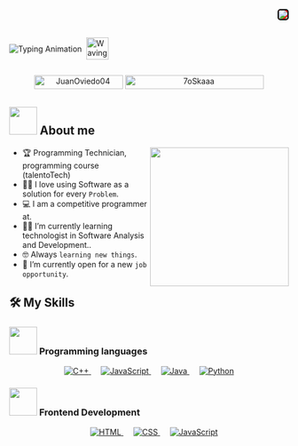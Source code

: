 <!-- Redes sociales alineadas a la derecha -->
<div align="right">
  <a href="https://github.com/JuanOviedo04" target="_blank" style="text-decoration: none;">
    <img 
      src="https://visitor-badge.laobi.icu/badge?page_id=JuanOviedo04.JuanOviedo04&left_color=gray&right_color=blue&left_text=Coders%20visitors"
      style="background-color: red; border: 2px solid black; border-radius: 5px;">
  </a>


</div>

<br>

<!-- Contenedor del texto animado y gif -->
<div style="display: flex; align-items: center; gap: 8px;">
  <img 
    src="https://readme-typing-svg.herokuapp.com/?font=Roboto&weight=900&size=40&vCenter=true&width=500&height=70&duration=4000&color=FF0000&lines=Hello+everyone!;+I'm+Juan+Oviedo!" 
    alt="Typing Animation" />
  
  <!-- GIF de manito al lado del saludo -->
  <img 
    id="waving-hand" 
    src="https://media.giphy.com/media/hvRJCLFzcasrR4ia7z/giphy.gif" 
    alt="Waving Hand" 
    width="40" 
    height="40" 
    style="display: inline;" />
</div>


<p align="center"> 
	<img src="https://komarev.com/ghpvc/?username=JuanOviedo04&label=Profile%20views&color=0047AB&style=plastic?" alt="JuanOviedo04" height=25px, width=160px/> 
	<!---
		<a href = "https://commits.top/egypt.html" target="_blank">
			<img src="https://aktive.tk/egypt/JuanOviedo04?color=red" alt="Most Active Users" target="_blank" height=25px, width=250px/> 
		</a>
	-->
	<a href = "https://commits.top/egypt.html" target="_blank">
		<img src="https://enfsgag3ayy6w9q.m.pipedream.net/&style=plastic" alt="7oSkaaa" target="_blank" height=25px, width=250px/> 
	</a>

</p>


## <picture><img src = "https://github.com/7oSkaaa/7oSkaaa/blob/main/Images/about_me.gif?raw=true" width = 50px></picture> About me

<picture> <img align="right" src="https://github.com/7oSkaaa/7oSkaaa/blob/main/Images/Right_Side.gif?raw=true" width = 250px></picture>



- :trophy: Programming Technician, programming course (talentoTech)
- :technologist: I love using Software as a solution for every `Problem`.
- :computer: I am a competitive programmer at.
- :student: I’m currently learning technologist in Software Analysis and Development..
- :nerd_face: Always `learning new things`.
- :thinking: I’m currently open for a new `job opportunity`.




## 🛠️ My Skills

### <picture> <img src = "https://github.com/7oSkaaa/7oSkaaa/blob/main/Images/Programming_Languages.gif?raw=true" width = 50px>  </picture> Programming languages

<p align="center"> 
  <a href="https://www.w3schools.com/cpp/" target="_blank"> 
    <img alt="C++" src="https://img.shields.io/badge/C++%20-%2300599C.svg?style=plastic&logo=c%2B%2B&logoColor=white">
  </a> 
  &emsp;
  <a href="https://developer.mozilla.org/en-US/docs/Web/JavaScript" target="_blank"> 
     <img alt="JavaScript" src="https://img.shields.io/badge/JavaScript%20-%23F7DF1E.svg?style=plastic&logo=javascript&logoColor=black">
   </a>
  &emsp;
  <a href="https://www.java.com" target="_blank"> 
    <img alt="Java" src="https://img.shields.io/badge/Java-%23007396.svg?style=plastic&logo=java&logoColor=white">
  </a>
  &emsp;
   <a href="https://www.python.org" target="_blank">
    <img alt="Python" src="https://img.shields.io/badge/Python%20-%2314354C.svg?style=plastic&logo=python&logoColor=white">
  </a>
</p>

### <picture> <img src = "https://github.com/7oSkaaa/7oSkaaa/blob/main/Images/Front_End.gif?raw=true" width = 50px>  </picture> Frontend Development
<p align="center"> 
  &emsp; 
  <a href="https://www.w3.org/html/" target="_blank"> 
   <img alt="HTML" src="https://img.shields.io/badge/HTML5%20-%23E34F26.svg?style=plastic&logo=html5&logoColor=white">
  </a>   
  &emsp;
  <a href="https://www.w3schools.com/css/" target="_blank">
    <img alt="CSS" src="https://img.shields.io/badge/CSS%20-%231572B6.svg?style=plastic&logo=css3&logoColor=white">
  </a> 
  &emsp;
  <a href="https://developer.mozilla.org/en-US/docs/Web/JavaScript" target="_blank"> 
     <img alt="JavaScript" src="https://img.shields.io/badge/JavaScript%20-%23F7DF1E.svg?style=plastic&logo=javascript&logoColor=black">
   </a>
</p>
